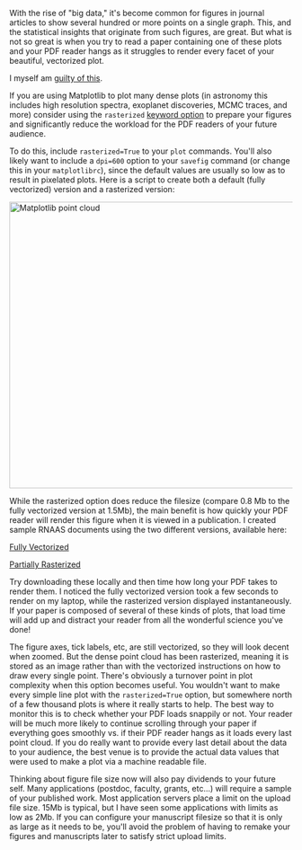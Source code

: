 With the rise of "big data," it's become common for figures in journal articles to show several hundred or more points on a single graph. This, and the statistical insights that originate from such figures, are great. But what is not so great is when you try to read a paper containing one of these plots and your PDF reader hangs as it struggles to render every facet of your beautiful, vectorized plot.

I myself am <a href="https://ui.adsabs.harvard.edu/abs/2017ApJ...851..132C/abstract">guilty of this</a>.

If you are using Matplotlib to plot many dense plots (in astronomy this includes high resolution spectra, exoplanet discoveries, MCMC traces, and more) consider using the <code>rasterized</code> <a href="https://matplotlib.org/api/_as_gen/matplotlib.artist.Artist.set_rasterized.html#matplotlib.artist.Artist.set_rasterized">keyword option</a> to prepare your figures and significantly reduce the workload for the PDF readers of your future audience.

To do this, include <code>rasterized=True</code> to your <code>plot</code> commands. You'll also likely want to include a <code>dpi=600</code> option to your <code>savefig</code> command (or change this in your <code>matplotlibrc</code>), since the default values are usually so low as to result in pixelated plots. Here is a script to create both a default (fully vectorized) version and a rasterized version:

<script src="https://gist.github.com/iancze/09b83f9f27b179e63e3c688881761b63.js"></script>

<img src="https://sites.psu.edu/iczekala/files/2020/10/scatter-rasterized-1024x768.png" alt="Matplotlib point cloud " width="680" height="510" class="alignleft size-large wp-image-122" />

While the rasterized option does reduce the filesize (compare 0.8 Mb to the fully vectorized version at 1.5Mb), the main benefit is how quickly your PDF reader will render this figure when it is viewed in a publication. I created sample RNAAS documents using the two different versions, available here:

<a href="https://sites.psu.edu/iczekala/files/2020/10/fully_vectorized.pdf">Fully Vectorized</a>

<a href="https://sites.psu.edu/iczekala/files/2020/10/rasterized.pdf">Partially Rasterized</a>

Try downloading these locally and then time how long your PDF takes to render them. I noticed the fully vectorized version took a few seconds to render on my laptop, while the rasterized version displayed instantaneously. If your paper is composed of several of these kinds of plots, that load time will add up and distract your reader from all the wonderful science you've done!

The figure axes, tick labels, etc, are still vectorized, so they will look decent when zoomed. But the dense point cloud has been rasterized, meaning it is stored as an image rather than with the vectorized instructions on how to draw every single point. There's obviously a turnover point in plot complexity when this option becomes useful. You wouldn't want to make every simple line plot with the <code>rasterized=True</code> option, but somewhere north of a few thousand plots is where it really starts to help. The best way to monitor this is to check whether your PDF loads snappily or not. Your reader will be much more likely to continue scrolling through your paper if everything goes smoothly vs. if their PDF reader hangs as it loads every last point cloud. If you do really want to provide every last detail about the data to your audience, the best venue is to provide the actual data values that were used to make a plot via a machine readable file.

Thinking about figure file size now will also pay dividends to your future self. Many applications (postdoc, faculty, grants, etc...) will require a sample of your published work. Most application servers place a limit on the upload file size. 15Mb is typical, but I have seen some applications with limits as low as 2Mb. If you can configure your manuscript filesize so that it is only as large as it needs to be, you'll avoid the problem of having to remake your figures and manuscripts later to satisfy strict upload limits.